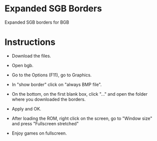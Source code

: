 # Expanded SGB Borders
 Expanded SGB borders for BGB

# Instructions

- Download the files.

- Open bgb.

- Go to the Options (F11), go to Graphics.

- In "show border" click on "always BMP file".

- On the bottom, on the first blank box, click "..." and open the folder where you downloaded the borders.

- Apply and OK.

- After loading the ROM, right click on the screen, go to "Window size" and press "Fullscreen stretched"

- Enjoy games on fullscreen.
